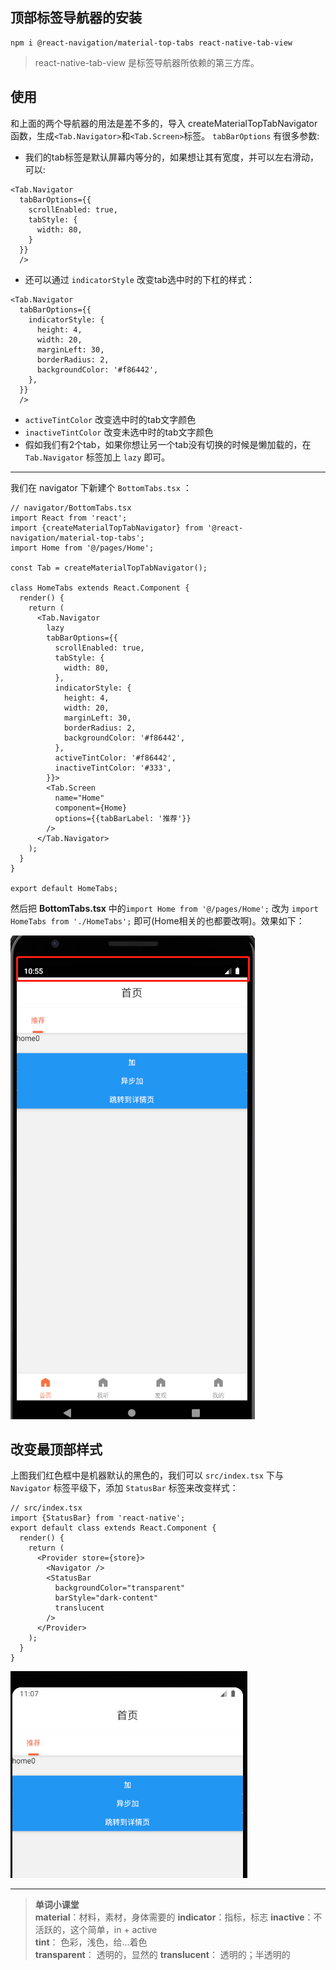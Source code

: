 ## 顶部标签导航器的安装
```shell
npm i @react-navigation/material-top-tabs react-native-tab-view
```
> react-native-tab-view 是标签导航器所依赖的第三方库。

## 使用
和上面的两个导航器的用法是差不多的，导入 createMaterialTopTabNavigator 函数，生成`<Tab.Navigator>`和`<Tab.Screen>`标签。
`tabBarOptions` 有很多参数:
* 我们的tab标签是默认屏幕内等分的，如果想让其有宽度，并可以左右滑动，可以:
```tsx
<Tab.Navigator 
  tabBarOptions={{
    scrollEnabled: true,
    tabStyle: {
      width: 80,
    }
  }}
  />

```
* 还可以通过 `indicatorStyle` 改变tab选中时的下杠的样式：
```tsx
<Tab.Navigator 
  tabBarOptions={{
    indicatorStyle: {
      height: 4,
      width: 20,
      marginLeft: 30,
      borderRadius: 2,
      backgroundColor: '#f86442',
    },
  }}
  />
```
* `activeTintColor` 改变选中时的tab文字颜色
* `inactiveTintColor` 改变未选中时的tab文字颜色
* 假如我们有2个tab，如果你想让另一个tab没有切换的时候是懒加载的，在 `Tab.Navigator` 标签加上 `lazy` 即可。
***
我们在 navigator 下新建个 `BottomTabs.tsx` ：
```tsx
// navigator/BottomTabs.tsx
import React from 'react';
import {createMaterialTopTabNavigator} from '@react-navigation/material-top-tabs';
import Home from '@/pages/Home';

const Tab = createMaterialTopTabNavigator();

class HomeTabs extends React.Component {
  render() {
    return (
      <Tab.Navigator
        lazy
        tabBarOptions={{
          scrollEnabled: true,
          tabStyle: {
            width: 80,
          },
          indicatorStyle: {
            height: 4,
            width: 20,
            marginLeft: 30,
            borderRadius: 2,
            backgroundColor: '#f86442',
          },
          activeTintColor: '#f86442',
          inactiveTintColor: '#333',
        }}>
        <Tab.Screen
          name="Home"
          component={Home}
          options={{tabBarLabel: '推荐'}}
        />
      </Tab.Navigator>
    );
  }
}

export default HomeTabs;
```
然后把 **BottomTabs.tsx** 中的`import Home from '@/pages/Home';` 改为 `import HomeTabs from './HomeTabs';` 即可(Home相关的也都要改啊)。效果如下：

![顶部标签导航器demo](../../../public/react-native-img/homeTabs.png)

## 改变最顶部样式
上图我们红色框中是机器默认的黑色的，我们可以 `src/index.tsx` 下与 `Navigator` 标签平级下，添加 `StatusBar` 标签来改变样式：
```tsx
// src/index.tsx
import {StatusBar} from 'react-native';
export default class extends React.Component {
  render() {
    return (
      <Provider store={store}>
        <Navigator />
        <StatusBar
          backgroundColor="transparent"
          barStyle="dark-content"
          translucent
        />
      </Provider>
    );
  }
}
```
![StatusBar标签样式](../../../public/react-native-img/StatusBar.png)
***
> **单词小课堂**  
**material**：材料，素材，身体需要的
**indicator**：指标，标志 
**inactive**：不活跃的，这个简单，in + active  
**tint**： 色彩，浅色，给...着色  
**transparent**： 透明的，显然的
**translucent**： 透明的；半透明的
